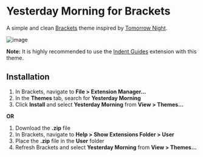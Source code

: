 Yesterday Morning for Brackets
=====
A simple and clean [Brackets](http://brackets.io/) theme inspired by [Tomorrow Night](https://github.com/chriskempson/tomorrow-theme#tomorrow-night).

![image](https://github.com/nifte/yesterday-morning/blob/master/screenshots/screenshot1.png?raw=true)

**Note:** It is highly recommended to use the [Indent Guides](https://github.com/lkcampbell/brackets-indent-guides) extension with this theme.

Installation
-----
1. In Brackets, navigate to **File > Extension Manager...**
2. In the **Themes** tab, search for **Yesterday Morning**
3. Click **Install** and select **Yesterday Morning** from **View > Themes...**

**OR**

1. Download the **.zip** file
2. In Brackets, navigate to **Help > Show Extensions Folder > User**
3. Place the **.zip** file in the **User** folder
4. Refresh Brackets and select **Yesterday Morning** from **View > Themes...**
